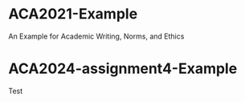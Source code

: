 # ACA2021-Example
An Example for Academic Writing, Norms, and Ethics
# ACA2024-assignment4-Example
Test
